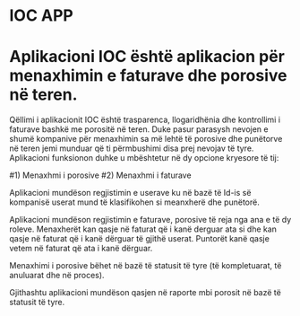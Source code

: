 # IOC APP

# Aplikacioni IOC është aplikacion për menaxhimin e faturave dhe porosive në teren.

Qëllimi i aplikacionit IOC është trasparenca, llogaridhënia dhe kontrollimi i faturave bashkë me porositë në teren.
Duke pasur parasysh nevojen e shumë kompanive për menaxhimin sa më lehtë të porosive dhe punëtorve në teren jemi munduar që ti përmbushimi disa prej nevojav të tyre.
Aplikacioni funksionon duhke u mbështetur në dy opcione kryesore të tij:

#1) Menaxhmi i porosive 
#2) Menaxhmi i faturave

Aplikacioni mundëson regjistimin e userave ku në bazë të Id-is së kompanisë userat mund të klasifikohen si meanxherë dhe punëtorë.

Aplikacioni mundëson regjistimin e faturave, porosive të reja nga ana e të dy roleve. Menaxherët kan qasje në faturat që i kanë derguar ata si dhe kan qasje në faturat që i kanë dërguar të gjithë userat. Puntorët kanë qasje vetem në faturat që ata i kanë dërguar.

Menaxhimi i porosive bëhet në bazë të statusit të tyre (të kompletuarat, të anuluarat dhe në proces).

Gjithashtu aplikacioni mundëson qasjen në raporte mbi porosit në bazë të statusit të tyre.
